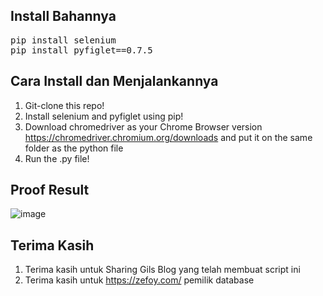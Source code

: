 ## Install Bahannya
<pre>pip install selenium
pip install pyfiglet==0.7.5</pre>

## Cara Install dan Menjalankannya
1. Git-clone this repo!
2. Install selenium and pyfiglet using pip!
3. Download chromedriver as your Chrome Browser version https://chromedriver.chromium.org/downloads and put it on the same folder as the python file
4. Run the .py file!

## Proof Result
![image](https://github.com/ahmadghozali-xyz/TiktokBot/blob/ebbdb57e162ca591b74dba5ef1cb952660074cb0/WhatsApp%20Image%202022-01-09%20at%2018.32.14.jpeg)


## Terima Kasih 
1. Terima kasih untuk Sharing Gils Blog yang telah membuat script ini
2. Terima kasih untuk https://zefoy.com/ pemilik database
